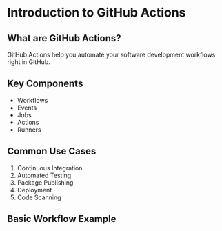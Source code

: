 # Introduction to GitHub Actions

## What are GitHub Actions?
GitHub Actions help you automate your software development workflows right in GitHub.

## Key Components
- Workflows
- Events
- Jobs
- Actions
- Runners

## Common Use Cases
1. Continuous Integration
2. Automated Testing
3. Package Publishing
4. Deployment
5. Code Scanning

## Basic Workflow Example
